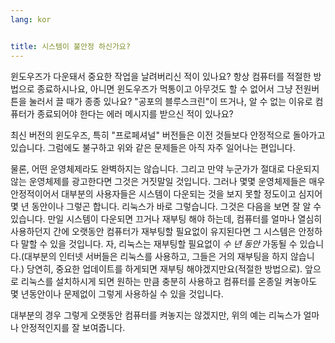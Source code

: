 ```yaml
---
lang: kor


title: 시스템이 불안정 하신가요?
---
```


윈도우즈가 다운돼서 중요한 작업을 날려버리신 적이 있나요? 항상 컴퓨터를 적절한 방법으로 종료하시나요, 아니면 윈도우즈가 먹통이고 아무것도 할 수 없어서 그냥 전원버튼을 눌러서 끌 때가 종종 있나요? "공포의 블루스크린"이 뜨거나, 알 수 없는 이유로 컴퓨터가 종료되어야 한다는 에러 메시지를 받으신 적이 있나요? 

최신 버전의 윈도우즈, 특히 "프로페셔널" 버전들은 이전 것들보다 안정적으로 돌아가고 있습니다. 그럼에도 불구하고 위와 같은 문제들은 아직 자주 일어나는 편입니다.

물론, 어떤 운영체제라도 완벽하지는 않습니다. 그리고 만약 누군가가 절대로 다운되지 않는 운영체제를 광고한다면 그것은 거짓말일 것입니다. 그러나 몇몇 운영체제들은 매우 안정적이어서 대부분의 사용자들은 시스템이 다운되는 것을 보지 못할 정도이고 심지어 몇 년 동안이나 그렇곤 합니다. 리눅스가 바로 그렇습니다. 그것은 다음을 보면 잘 알 수 있습니다. 만일 시스템이 다운되면 끄거나 재부팅 해야 하는데, 컴퓨터를 얼마나 열심히 사용하던지 간에 오랫동안 컴퓨터가 재부팅할  필요없이 유지된다면 그 시스템은 안정하다 말할 수 있을 것입니다. 자, 리눅스는 재부팅할 필요없이 <i>수 년 동안</i> 가동될 수 있습니다.(대부분의 인터넷 서버들은 리눅스를 사용하고, 그들은 거의 재부팅을 하지 않습니다.) 당연히, 중요한 업데이트를 하게되면 재부팅 해야겠지만요(적절한 방법으로). 앞으로 리눅스를 설치하시게 되면 원하는 만큼 충분히 사용하고 컴퓨터를 온종일 켜놓아도 몇 년동안이나 문제없이 그렇게 사용하실 수 있을 것입니다.

대부분의 경우 그렇게 오랫동안 컴퓨터를 켜놓지는 않겠지만, 위의 예는 리눅스가 얼마나 안정적인지를 잘 보여줍니다.





